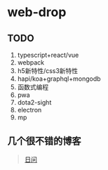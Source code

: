 # web-drop

## TODO

1. typescript+react/vue
2. webpack
3. h5新特性/css3新特性
4. hapi/koa+graphql+mongodb
5. 函数式编程
6. pwa
7. dota2-sight
8. electron
9. mp

## 几个很不错的博客

>[日问](https://q.shanyue.tech/weekly/)
